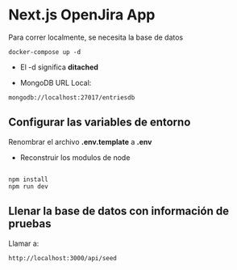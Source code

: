 # Next.js OpenJira App

Para correr localmente, se necesita la base de datos

```
docker-compose up -d

```

* El -d significa __ditached__

* MongoDB URL Local:
```
mongodb://localhost:27017/entriesdb

```
## Configurar las variables de entorno
Renombrar el archivo __.env.template__ a __.env__

* Reconstruir los modulos de node
```

npm install
npm run dev

```
## Llenar la base de datos con información de pruebas

Llamar a:
```
http://localhost:3000/api/seed

```